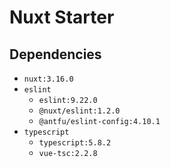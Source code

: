 # Nuxt Starter

## Dependencies
- `nuxt:3.16.0`
- `eslint`
  - `eslint:9.22.0`
  - `@nuxt/eslint:1.2.0`
  - `@antfu/eslint-config:4.10.1`
- `typescript`
  - `typescript:5.8.2`
  - `vue-tsc:2.2.8`
